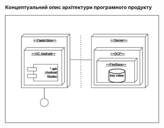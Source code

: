 ### Концептуальний опис архітектури програмного продукту

![Software Architecture Concept Korchakovskyi](https://github.com/oleksandrblazhko/ai-215-korchakovskij/blob/with_laboratory_work_4/1-SoftwareRequirements/1.5-SoftwareProjectPlanning/1.5.1-SoftwareArchitectConcept/uml.jpg)
